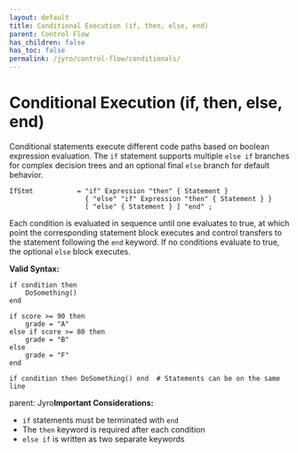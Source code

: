 ```yaml
---
layout: default
title: Conditional Execution (if, then, else, end)
parent: Control Flow
has_children: false
has_toc: false
permalink: /jyro/control-flow/conditionals/
---
```


# Conditional Execution (if, then, else, end)

Conditional statements execute different code paths based on boolean expression evaluation. The `if` statement supports multiple `else if` branches for complex decision trees and an optional final `else` branch for default behavior.

```
IfStmt           = "if" Expression "then" { Statement }
                   { "else" "if" Expression "then" { Statement } }
                   [ "else" { Statement } ] "end" ;
```

Each condition is evaluated in sequence until one evaluates to true, at which point the corresponding statement block executes and control transfers to the statement following the `end` keyword. If no conditions evaluate to true, the optional `else` block executes.

**Valid Syntax:**
```jyro
if condition then
    DoSomething()
end

if score >= 90 then
    grade = "A"
else if score >= 80 then
    grade = "B"
else
    grade = "F"
end

if condition then DoSomething() end  # Statements can be on the same line
```

parent: Jyro**Important Considerations:**
- `if` statements must be terminated with `end`
- The `then` keyword is required after each condition
- `else if` is written as two separate keywords